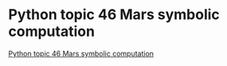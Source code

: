 # Python topic 46 Mars symbolic computation
[Python topic 46 Mars symbolic computation](https://aiwithcloud.com/2022/09/19/python_topic_46_mars_symbolic_computation/)
